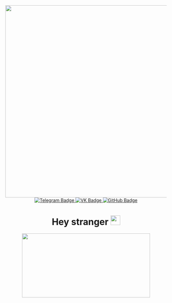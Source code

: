 <div id="header" align="center">
  <img src="https://github.com/TruerxDofc/TruerxDofc/blob/images/gh_social.png" width="600"/>
</div>


<div id="badges" align = "center">
  <a href="https://t.me/truer_xD">
    <img src="https://img.shields.io/badge/Telegram-%234F9DE5?style=flat-square&logo=telegram&logoColor=white" alt="Telegram Badge"/>
  </a>
  <a href="https://vk.com/truerxd">
    <img src="https://img.shields.io/badge/VK-%230077FF?style=flat-square&logo=vk&logoColor=white" alt="VK Badge"/>
  </a>
  <a href="https://github.com/TruerxDofc">
    <img src="https://img.shields.io/badge/GitHub-black?style=flat-square&logo=github&logoColor=white" alt="GitHub Badge"/>
  </a>
</div>


<div id="badges" align = "center">
  <img src="https://komarev.com/ghpvc/?username=TruerxDofc&style=flat-square&color=blue" alt=""/>
</div>


<h1 align="center"> 
  Hey stranger 
  <img src="https://media.giphy.com/media/hvRJCLFzcasrR4ia7z/giphy.gif" width="30px"/>
</h1>


<div id="header" align="center">
  <img src="https://media.giphy.com/media/FcqKy4Kj7XOK0hCW4g/giphy.gif" width="400" height="200"/>
</div>

